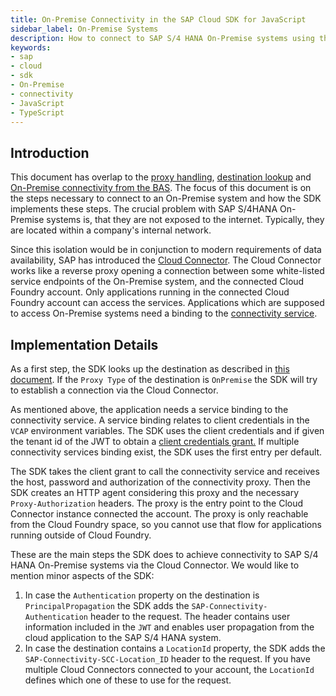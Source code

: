 ```yaml
---
title: On-Premise Connectivity in the SAP Cloud SDK for JavaScript
sidebar_label: On-Premise Systems
description: How to connect to SAP S/4 HANA On-Premise systems using the SAP Cloud SDK
keywords:
- sap
- cloud
- sdk
- On-Premise
- connectivity
- JavaScript
- TypeScript
---
```



## Introduction ##

This document has overlap to the [proxy handling](./proxy.md), [destination lookup](./destination.md) and [On-Premise connectivity from the BAS](../../guides/bas-external-system.md).
The focus of this document is on the steps necessary to connect to an On-Premise system and how the SDK implements these steps.
The crucial problem with SAP S/4HANA On-Premise systems is, that they are not exposed to the internet.
Typically, they are located within a company's internal network.

Since this isolation would be in conjunction to modern requirements of data availability, SAP has introduced the [Cloud Connector](https://help.sap.com/viewer/cca91383641e40ffbe03bdc78f00f681/Cloud/en-US/e6c7616abb5710148cfcf3e75d96d596.html?q=cloud%20connector).
The Cloud Connector works like a reverse proxy opening a connection between some white-listed service endpoints of the On-Premise system, and the connected Cloud Foundry account.
Only applications running in the connected Cloud Foundry account can access the services. 
Applications which are supposed to access On-Premise systems need a binding to the [connectivity service](https://www.cloudfoundry.org/the-foundry/sap-cloud-platform-service-connectivity/).


## Implementation Details ##

As a first step, the SDK looks up the destination as described in [this document](./destination.md).
If the `Proxy Type` of the destination is `OnPremise` the SDK will try to establish a connection via the Cloud Connector.

As mentioned above, the application needs a service binding to the connectivity service.
A service binding relates to client credentials in the  `VCAP` environment variables. 
The SDK uses the client credentials and if given the tenant id of the JWT to obtain a [client credentials grant.](https://help.sap.com/viewer/8d8be6a74e4e49589a546c02ee193741/latest/en-US/f1eff1dd7907469491989b3a36e6a7c6.html)
If multiple connectivity services binding exist, the SDK uses the first entry per default.

The SDK takes the client grant to call the connectivity service and receives the host, password and authorization of the connectivity proxy.
Then the SDK creates an HTTP agent considering this proxy and the necessary `Proxy-Authorization` headers.
The proxy is the entry point to the Cloud Connector instance connected the account.
The proxy is only reachable from the Cloud Foundry space, so you cannot use that flow for applications running outside of Cloud Foundry. 

These are the main steps the SDK does to achieve connectivity to SAP S/4 HANA On-Premise systems via the Cloud Connector.
We would like to mention minor aspects of the SDK:
1. In case the `Authentication` property on the destination is `PrincipalPropagation` the SDK adds the `SAP-Connectivity-Authentication` header to the request.
The header contains user information included in the `JWT` and enables user propagation from the cloud application to the SAP S/4 HANA system.
2. In case the destination contains a  `LocationId` property, the SDK adds the `SAP-Connectivity-SCC-Location_ID` header to the request.
If you have multiple Cloud Connectors connected to your account, the `LocationId` defines which one of these to use for the request.
